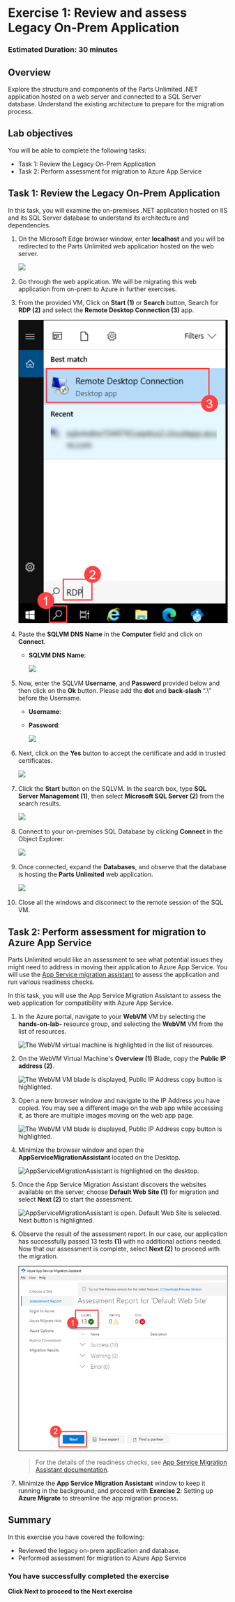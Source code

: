 # Exercise 1: Review and assess Legacy On-Prem Application

### Estimated Duration: 30 minutes

## Overview

Explore the structure and components of the Parts Unlimited .NET application hosted on a web server and connected to a SQL Server database. Understand the existing architecture to prepare for the migration process.

## Lab objectives

You will be able to complete the following tasks:

- Task 1: Review the Legacy On-Prem Application
- Task 2: Perform assessment for migration to Azure App Service

## Task 1: Review the Legacy On-Prem Application

In this task, you will examine the on-premises .NET application hosted on IIS and its SQL Server database to understand its architecture and dependencies.

1. On the Microsoft Edge browser window, enter **localhost** and you will be redirected to the Parts Unlimited web application hosted on the web server.

   ![](media/localhost_new.png)
   
2. Go through the web application. We will be migrating this web application from on-prem to Azure in further exercises.

3. From the provided VM, Click on **Start (1)** or **Search** button, Search for **RDP (2)** and select the **Remote Desktop Connection (3)** app.
   
   ![](media/RDP-new.png)

4. Paste the **SQLVM DNS Name** in the **Computer** field and click on **Connect**.

   * **SQLVM DNS Name**: **<inject key="SQLVM DNS Name" style="color:blue" />**

     ![](media/rdp-vm2.png)  
 
5. Now, enter the SQLVM **Username**, and **Password** provided below and then click on the **Ok** button. Please add the **dot** and **back-slash** “.\” before the Username.

   * **Username**: **<inject key="SQLVM Username"/>** 
   * **Password**: **<inject key="SQLVM Password"/>**
   
     ![](media/vm1-more-choices.png) 

6. Next, click on the **Yes** button to accept the certificate and add in trusted certificates.

   ![](media/logib-vm2-2.png)
   
7. Click the **Start** button on the SQLVM. In the search box, type **SQL Server Management (1)**, then select **Microsoft SQL Server (2)** from the search results.

    ![](media/01-04-2024(1).png)
   
8. Connect to your on-premises SQL Database by clicking **Connect** in the Object Explorer.
   
   ![](media/01-04-2024(12).png)
   
9. Once connected, expand the **Databases**, and observe that the database is hosting the **Parts Unlimited** web application.
   
   ![](media/SSMS2.png)
   
10. Close all the windows and disconnect to the remote session of the SQL VM.

## Task 2: Perform assessment for migration to Azure App Service

Parts Unlimited would like an assessment to see what potential issues they might need to address in moving their application to Azure App Service. You will use the [App Service migration assistant](https://appmigration.microsoft.com/) to assess the application and run various readiness checks.

In this task, you will use the App Service Migration Assistant to assess the web application for compatibility with Azure App Service.

1. In the Azure portal, navigate to your **WebVM** VM by selecting the **hands-on-lab-<inject key="DeploymentID" enableCopy="false"/>** resource group, and selecting the **WebVM** VM from the list of resources.

    ![The WebVM virtual machine is highlighted in the list of resources.](media/3.1.1.png "WebVM Selection")

2. On the WebVM Virtual Machine's **Overview (1)** Blade, copy the **Public IP address (2)**.

    ![The WebVM VM blade is displayed, Public IP Address copy button is highlighted.](media/updated28.png "WebVM Overview and Public IP")

3. Open a new browser window and navigate to the IP Address you have copied. You may see a different image on the web app while accessing it, as there are multiple images moving on the web app page.

    ![The WebVM VM blade is displayed, Public IP Address copy button is highlighted.](media/webapp_new.png "Parts Unlimited Web Site")

4. Minimize the browser window and open the **AppServiceMigrationAssistant** located on the Desktop.

    ![AppServiceMigrationAssistant is highlighted on the desktop.](media/app-service1.png "App Service Migration Assistant")

5. Once the App Service Migration Assistant discovers the websites available on the server, choose **Default Web Site (1)** for migration and select **Next (2)** to start the assessment.

    ![AppServiceMigrationAssistant is open. Default Web Site is selected. Next button is highlighted.](media/updated29.png "App Service Migration Assistant Web Site selection")

6. Observe the result of the assessment report. In our case, our application has successfully passed 13 tests **(1)** with no additional actions needed. Now that our assessment is complete, select **Next (2)** to proceed with the migration.

   ![Assessment report result is shown. There are 13 success metrics presented. The next button is highlighted.](media/updated30.png "Assessment Report")

   > For the details of the readiness checks, see [App Service Migration Assistant documentation](https://github.com/Azure/App-Service-Migration-Assistant/wiki/Readiness-Checks).
   
1. Minimize the **App Service Migration Assistant** window to keep it running in the background, and proceed with **Exercise 2**: Setting up **Azure Migrate** to streamline the app migration process.
   
## Summary

In this exercise you have covered the following:
 
- Reviewed the legacy on-prem application and database.
- Performed assessment for migration to Azure App Service

### You have successfully completed the exercise

**Click Next to proceed to the Next exercise**